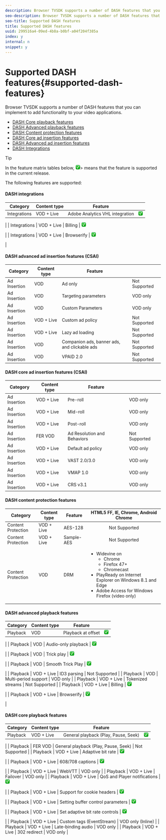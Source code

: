 ```yaml
---
description: Browser TVSDK supports a number of DASH features that you can implement to add functionality to your video applications.
seo-description: Browser TVSDK supports a number of DASH features that you can implement to add functionality to your video applications.
seo-title: Supported DASH features
title: Supported DASH features
uuid: 299516a4-09ed-4b8a-b0bf-a04f204f385a
index: y
internal: n
snippet: y
---
```


# Supported DASH features{#supported-dash-features}

Browser TVSDK supports a number of DASH features that you can implement to add functionality to your video applications.

* [DASH Core playback features](../../../browser-tvsdk-2.4/c-psdk-browser-2.4-introduction/new-features/c-psdk-browser-tvsdk-2.4-new-features-c-dash.md#table_frb_p2g_xx) 
* [DASH Advanced playback features](../../../browser-tvsdk-2.4/c-psdk-browser-2.4-introduction/new-features/c-psdk-browser-tvsdk-2.4-new-features-c-dash.md#table_grb_p2g_xx) 
* [DASH Content protection features](../../../browser-tvsdk-2.4/c-psdk-browser-2.4-introduction/new-features/c-psdk-browser-tvsdk-2.4-new-features-c-dash.md#table_hrb_p2g_xx) 
* [DASH Core ad insertion features](../../../browser-tvsdk-2.4/c-psdk-browser-2.4-introduction/new-features/c-psdk-browser-tvsdk-2.4-new-features-c-dash.md#table_jrb_p2g_xx) 
* [DASH Advanced ad insertion features](../../../browser-tvsdk-2.4/c-psdk-browser-2.4-introduction/new-features/c-psdk-browser-tvsdk-2.4-new-features-c-dash.md#table_krb_p2g_xx) 
* [DASH Integrations](../../../browser-tvsdk-2.4/c-psdk-browser-2.4-introduction/new-features/c-psdk-browser-tvsdk-2.4-new-features-c-dash.md#table_lrb_p2g_xx)

>[!TIP]
>
>In the feature matrix tables below,  ![](assets/supported15.png)>
>means that the feature is supported in the current release.

<a id="section_erb_p2g_xx"></a>

The following features are supported: 

<!-- 

<table id="table_lrb_p2g_xx"> 
 <title>DASH integrations</title> 
 <tgroup cols="4"> 
  <colspec colnum="1" colname="col1" colwidth="*" /> 
  <colspec colnum="2" colname="col2" colwidth="*" /> 
  <colspec colnum="3" colname="col3" colwidth="*" /> 
  <colspec colnum="4" colname="col6" colwidth="*" /> 
  <thead> 
   <tr> 
    <th colname="col1" class="entry"> Category </th> 
    <th colname="col2" class="entry"> Content type </th> 
    <th colname="col3" class="entry"> Feature </th> 
    <th colname="col6" align="center" class="entry"> 
     <lines>
       HTML5 FF, IE, Chrome, Android Chrome
     </lines> </th> 
   </tr> 
  </thead> 
  <tbody> 
   <tr> 
    <td colname="col1"> Integrations </td> 
    <td colname="col2"> VOD + Live </td> 
    <td colname="col3"> Adobe Analytics VHL integration </td> 
    <td colname="col6" valign="middle" align="center"><img href="assets/supported15.png" id="image_14D9248BD1D8410E83AD27DB4AB3B6ED" /> </td> 
   </tr> 
   <tr> 
    <td colname="col1"> Integrations </td> 
    <td colname="col2"> VOD + Live </td> 
    <td colname="col3"> Nielsen support </td> 
    <td colname="col6" valign="middle" align="center"><img href="assets/supported15.png" id="image_EFA853CB763446B3B37F2CF6BCC53EE1" /> </td> 
   </tr> 
   <tr> 
    <td colname="col1"> Integrations </td> 
    <td colname="col2"> VOD + Live </td> 
    <td colname="col3"> Billing </td> 
    <td colname="col6" valign="middle" align="center"><img href="assets/supported15.png" id="image_B3A4E5937CEC4052977C08767219BC2B" /> </td> 
   </tr> 
   <tr> 
    <td colname="col1"> Integrations </td> 
    <td colname="col2"> VOD + Live </td> 
    <td colname="col3"> Browserify </td> 
    <td colname="col6" valign="middle" align="center"><img href="assets/supported15.png" id="image_3330E81B86C84AD391AEBFDFE911A47F" /> </td> 
   </tr> 
  </tbody> 
 </tgroup> 
</table>

 -->

#### DASH integrations
|  Category  | Content type  | Feature  |   |
|---|---|---|---|
|  Integrations  | VOD + Live  | Adobe Analytics VHL integration  | ![](assets/supported15.png)

|
|  Integrations  | VOD + Live  | Billing  | ![](assets/supported15.png)

|
|  Integrations  | VOD + Live  | Browserify  | ![](assets/supported15.png)

|

#### DASH advanced ad insertion features (CSAI)
|  Category  | Content type  | Feature  |   |
|---|---|---|---|
|  Ad Insertion  | VOD  | Ad only  | Not Supported  |
|  Ad Insertion  | VOD  | Targeting parameters  | VOD only  |
|  Ad Insertion  | VOD  | Custom Parameters  | VOD only  |
|  Ad Insertion  | VOD + Live  | Custom ad policy  | Not Supported  |
|  Ad Insertion  | VOD + Live  | Lazy ad loading  | Not Supported  |
|  Ad Insertion  | VOD  | Companion ads, banner ads, and clickable ads  | Not Supported  |
|  Ad Insertion  | VOD  | VPAID 2.0  | Not Supported  |

#### DASH core ad insertion features (CSAI)
|  Category  | Content type  | Feature  |   |
|---|---|---|---|
|  Ad Insertion  | VOD + Live  | Pre-roll  | VOD only  |
|  Ad Insertion  | VOD + Live  | Mid-roll  | VOD only  |
|  Ad Insertion  | VOD + Live  | Post-roll  | VOD only  |
|  Ad Insertion  | FER VOD  | Ad Resolution and Behaviors  | Not Supported  |
|  Ad Insertion  | VOD + Live  | Default ad policy  | VOD only  |
|  Ad Insertion  | VOD + Live  | VAST 2.0/3.0  | VOD only  |
|  Ad Insertion  | VOD + Live  | VMAP 1.0  | VOD only  |
|  Ad Insertion  | VOD + Live  | CRS v3.1  | VOD only  |

#### DASH content protection features
<table id="table_hrb_p2g_xx">  
 <thead> 
  <tr> 
   <th colname="col1" class="entry"> Category </th> 
   <th colname="col2" class="entry"> Content type </th> 
   <th colname="col3" class="entry"> Feature </th> 
   <th colname="col6" align="center" class="entry"> 
    <lines>
      HTML5 FF, IE, Chrome, Android Chrome
    </lines> </th> 
  </tr> 
 </thead>
 <tbody> 
  <tr> 
   <td colname="col1"> Content Protection </td> 
   <td colname="col2"> VOD + Live </td> 
   <td colname="col3"> AES-128 </td> 
   <td colname="col6" valign="middle" align="center"> Not Supported </td> 
  </tr> 
  <tr> 
   <td colname="col1"> Content Protection </td> 
   <td colname="col2"> VOD + Live </td> 
   <td colname="col3"> Sample-AES </td> 
   <td colname="col6" align="center" valign="middle"> Not Supported </td> 
  </tr> 
  <tr> 
   <td colname="col1"> Content Protection </td> 
   <td colname="col2"> VOD </td> 
   <td colname="col3"> DRM </td> 
   <td colname="col6"> 
    <ul id="ul_irb_p2g_xx"> 
     <li id="li_C4643F2978BC4C8ABDB3E6C72C75A468">Widevine on 
      <ul id="ul_7047EA49AA3F40FE8F90E0ED6C028D83"> 
       <li id="li_B575735388D74D789D56BF373A470A6D">Chrome </li> 
       <li id="li_855146E4AC3A48E69B65F0022E1C0156">Firefox 47+ </li> 
       <li id="li_BC06B0A6EAAC4FC991C713775A8BB4DA">Chromecast </li> 
      </ul> </li> 
     <li id="li_D48B51C2208F423CB85D08886C2E1C66">PlayReady on Internet Explorer on Windows 8.1 and Edge </li> 
     <li id="li_2786AC19387241A296E015EE6FD07F2D">Adobe Access for Windows Firefox (video only) </li> 
    </ul> </td> 
  </tr> 
 </tbody> 
</table>

#### DASH advanced playback features
|  Category  | Content type  | Feature  |   |
|---|---|---|---|
|  Playback  | VOD  | Playback at offset  | ![](assets/supported15.png)

|
|  Playback  | VOD  | Audio-only playback  | ![](assets/supported15.png)

|
|  Playback  | VOD  | Trick play  | ![](assets/supported15.png)

|
|  Playback  | VOD  | Smooth Trick Play  | ![](assets/supported15.png)

|
|  Playback  | VOD + Live  | ID3 parsing  | Not Supported  |
|  Playback  | VOD  | Multi-period support  | VOD only  |
|  Playback  | VOD + Live  | Tokenized streams  | Not Supported  |
|  Playback  | VOD + Live  | Billing  | ![](assets/supported15.png)

|
|  Playback  | VOD + Live  | Browserify  | ![](assets/supported15.png)

|

#### DASH core playback features
|  Category  | Content type  | Feature  |   |
|---|---|---|---|
|  Playback  | VOD + Live  | General playback (Play, Pause, Seek)  | ![](assets/supported15.png)

|
|  Playback  | FER VOD  | General playback (Play, Pause, Seek)  | Not Supported  |
|  Playback  | VOD + Live  | Adaptive bit rate  | ![](assets/supported15.png)

|
|  Playback  | VOD + Live  | 608/708 captions  | ![](assets/supported15.png)

|
|  Playback  | VOD + Live  | WebVTT  | VOD only  |
|  Playback  | VOD + Live  | Failover  | VOD only  |
|  Playback  | VOD + Live  | QoS and Player notifications  | ![](assets/supported15.png)

|
|  Playback  | VOD + Live  | Support for cookie headers  | ![](assets/supported15.png)

|
|  Playback  | VOD + Live  | Setting buffer control parameters  | ![](assets/supported15.png)

|
|  Playback  | VOD + Live  | Set adaptive bit rate controls  | ![](assets/supported15.png)

|
|  Playback  | VOD + Live  | Custom tags (EventStream)  | VOD only (Inline)  |
|  Playback  | VOD + Live  | Late-binding audio  | VOD only  |
|  Playback  | VOD + Live  | 302 redirect  | VOD only  |

